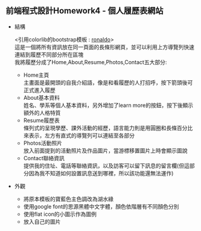 ## 前端程式設計Homework4 - 個人履歷表網站 

- 結構
      
  <引用colorlib的bootstrap模板 :  [ronaldo](https://colorlib.com/wp/template/ronaldo/)>  
  這是一個將所有資訊放在同一頁面的長條形網頁，並可以利用上方導覽列快速連結到履歷不同部分所在區塊  
  我將履歷分成了Home,About,Resume,Photos,Contact五大部分:  
  * Home主頁  
    主畫面是最開頭的自我介紹語，像是和看履歷的人打招呼，按下箭頭後可正式進入履歷
  * About基本資料  
    姓名、學系等個人基本資料，另外增加了learn more的按鈕，按下後顯示額外的人格特質
  * Resume履歷表  
    條列式的呈現學歷、課外活動的經歷，語言能力則是用圓圈和長條百分比來表示，左方有直式的導覽列可以連結至各部分
  * Photos活動照片  
    放入前面提到的活動照片及作品圖片，當游標移置圖片上時會顯示圖說
  * Contact聯絡資訊  
    提供我的住址、電話等聯絡資訊，以及訪客可以留下訊息的留言欄(但這部分因為我不知道如何設置訊息送到哪裡，所以該功能還無法運作)
    
- 外觀

  * 將原本模板的寶藍色主色調改為湖水綠  
  * 使用google font的思源黑體中文字體，顏色依階層有不同顏色分別  
  * 使用flat icon的小圖示作為圖例  
  * 放入自己的圖片
